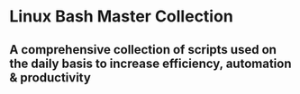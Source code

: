 # Linux Bash Master Collection

## A comprehensive collection of scripts used on the daily basis to increase efficiency, automation & productivity
